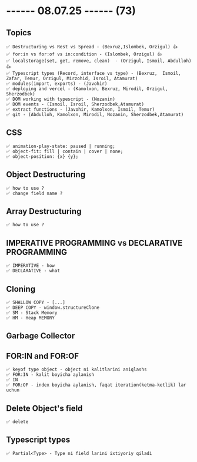 # ------ 08.07.25 ------ (73)

## Topics

    ✅ Destructuring vs Rest vs Spread - (Bexruz,Islombek, Orzigul) 👍
    ✅ for:in vs for:of vs in:condition - (Islombek, Orzigul) 👍
    ✅ localstorage(set, get, remove, clean)  - (Orzigul, Ismoil, Abdulloh) 👍
    ✅ Typescript types (Record, interface vs type) - (Bexruz,  Ismoil, Zafar, Temur, Orzigul, Mirzohid, Isroil, Atamurat)
    ✅ modules(import, exports) - (Javohir)
    ✅ deploying and vercel - (Kamolxon, Bexruz, Mirodil, Orzigul, Sherzodbek)
    ✅ DOM working with typescript - (Nozanin)
    ✅ DOM events - (Ismoil, Isroil, Sherzodbek,Atamurat)
    ✅ extract functions - (Javohir, Kamolxon, Ismoil, Temur)
    ✅ git - (Abdulloh, Kamolxon, Mirodil, Nozanin, Sherzodbek,Atamurat)

## CSS

    ✅ animation-play-state: paused | running;
    ✅ object-fit: fill | contain | cover | none;
    ✅ object-position: {x} {y};

## Object Destructuring

    ✅ how to use ?
    ✅ change field name ?

## Array Destructuring

    ✅ how to use ?

## IMPERATIVE PROGRAMMING vs DECLARATIVE PROGRAMMING

    ✅ IMPERATIVE - how
    ✅ DECLARATIVE - what

## Cloning

    ✅ SHALLOW COPY - [...]
    ✅ DEEP COPY - window.structureClone
    ✅ SM - Stack Memory
    ✅ HM - Heap MEMORY

## Garbage Collector

## FOR:IN and FOR:OF

    ✅ keyof type object - object ni kalitlarini aniqlashs
    ✅ FOR:IN - kalit boyicha aylanish
    ✅ IN
    ✅ FOR:OF - index boyicha aylanish, faqat iteration(ketma-ketlik) lar uchun

## Delete Object's field

    ✅ delete

## Typescript types

    ✅ Partial<Type> - Type ni field larini ixtiyoriy qiladi
